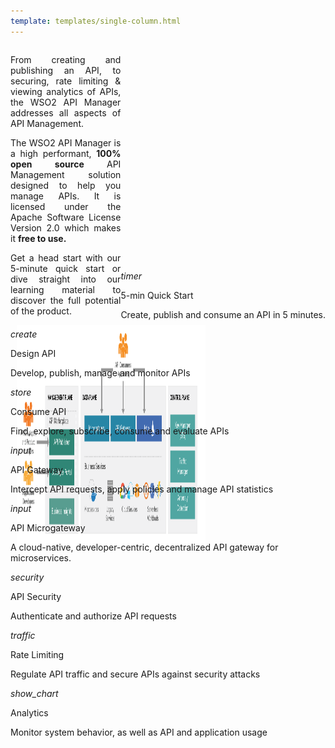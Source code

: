 ```yaml
---
template: templates/single-column.html
---
```

<link href="https://fonts.googleapis.com/icon?family=Material+Icons" rel="stylesheet">
<div style="max-height:360px">
   <div class="md-main md-content" style="float:left; width: 35%;  text-align:justify; max-height:100%; ">
    <p> From creating and publishing an API, to securing, rate limiting & viewing analytics of APIs, the WSO2 API Manager addresses all aspects of API Management. 
        

The WSO2 API Manager is a high performant, <b>100% open source </b> API Management solution designed to help you manage APIs. It is licensed under the Apache Software License Version 2.0 which makes it <b> free to use. </b>

Get a head start with our 5-minute quick start or dive straight into our learning material to discover the full potential of the product.
</p> 
   </div>
   <div class="md-main md-content " style="float:centre; width: 60%; text-align:left;  flex-shrink: 0;min-width: 35%; max-height: 100%; max-width:100%; margin-left:10px;">
    <img src="assets/attachments/wso2-apim-overview.png" width="100%"  height="360px"/>
</a>
   </div>
</div>
<div>
   <div class="content"> 
     <div class="card" onclick="location.href='GettingStarted/quick-start-guide';">
		<div class="line"></div>
           	<div class="card-icon">
			<i class="material-icons md-36">timer</i>
		</div>
		<div class="card-content" >
			<p class="title">5-min Quick Start</p>
			<a href="http://www.google.com"></a>
			<p class="hint"> Create, publish  and consume an API in 5 minutes.</p>
      		</div>
		</div>
      <!-- card -->
      <div class="card" onclick="location.href='Learn/APIPublish/create-and-Publish-an-API';">
            <div class="line"></div>
            <div class="card-icon"><i class="material-icons md-36">create</i></div>
             <div class="card-content">
                  <p class="title">Design API</p>
                  <p class="hint">Develop, publish, manage and monitor APIs </p>
             </div>
      </div>
      <!-- end card -->
      <!-- card -->
      <div class="card" onclick="location.href='Learn/ConsumeAPI/DiscoverAPIs/search';">
            <div class="line"></div>
            <div class="card-icon"><i class="material-icons md-36">store</i></div>
<div class="card-content">
            <div><p class="title">Consume API</p></div>
            <p class="hint"> Find, explore, subscribe, consume and evaluate APIs</p>
      </div>
</div>
      <!-- end card -->
      <!-- card -->
      <div class="card" onclick="location.href='Learn/APIGateway/overview-of-the-api-gateway';">
            <div class="line"></div> 
            <div class="card-icon"><i class="material-icons md-36">input</i></div>
<div class="card-content">
            <p class="title">API Gateway</p>
            <p class="hint">Intercept API requests, apply policies and manage API statistics</p>
      </div>
 </div>
      <!-- end card -->
      <!-- card -->
  
 </div>
 <div class="content">
      <!-- end card -->
      <!-- end card -->
      <!-- card -->
   <!-- card -->
      <div class="card" onclick="location.href='https://docs.wso2.com/display/MG301/';">
	   <div class="line"></div>
            <div class="card-icon"><i class="material-icons md-36">input</i></div>
            <div class="card-content">
                <p class="title">API Microgateway</p>
                <p class="hint">A cloud-native, developer-centric, decentralized API gateway for microservices.</p>
            </div>
      </div>
      <div class="card" onclick="location.href='Learn/APISecurity/Authentication/securing-apis-using-oauth2-access-tokens';">
	    <div class="line"></div>
            <div class="card-icon"><i class="material-icons md-36">security</i></div>
            <div class="card-content">
		    <p class="title">API Security</p>
		    <p class="hint">Authenticate and authorize API requests</p>
            </div>
      </div>
      <div class="card" onclick="location.href='Learn/RateLimiting/introducing-throttling-use-cases';">
	    <div class="line"></div>
            <div class="card-icon"><i class="material-icons md-36">traffic</i></div>
            <div class="card-content">
		    <p class="title">Rate Limiting</p>
		    <p class="hint"> Regulate API traffic and secure APIs against security attacks</p>
            </div>
      </div>
        <!-- end card -->
      <!-- card -->
      <div class="card" onclick="location.href='Learn/Analytics/overview-of-api-analytics';">
	    <div class="line"></div>
            <div class="card-icon"><i class="material-icons md-36">show_chart</i></div>
            <div class="card-content">
		    <p class="title">Analytics</p>
		    <p class="hint">Monitor system behavior, as well as API and application usage</p>
            </div>
      </div>
      <!-- end card -->
  </div>
</div>



